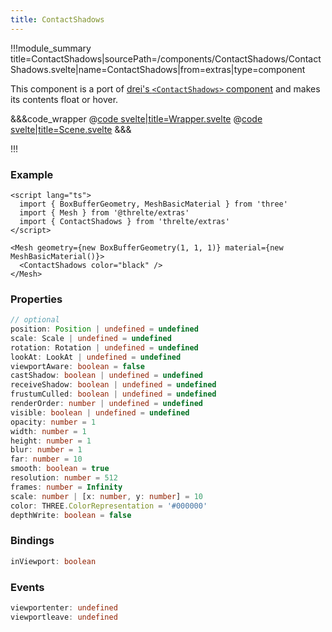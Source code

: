 ```yaml
---
title: ContactShadows
---
```


<script lang="ts">
import Wrapper from '$examples/contact-shadows/Wrapper.svelte'
</script>

!!!module_summary title=ContactShadows|sourcePath=/components/ContactShadows/ContactShadows.svelte|name=ContactShadows|from=extras|type=component

This component is a port of [drei's `<ContactShadows>` component](https://github.com/pmndrs/drei#contactshadows) and makes its contents float or hover.

<ExampleWrapper>
  <Wrapper />
</ExampleWrapper>

&&&code_wrapper
@[code svelte|title=Wrapper.svelte](../../examples/contact-shadows/Wrapper.svelte)
@[code svelte|title=Scene.svelte](../../examples/contact-shadows/Scene.svelte)
&&&

!!!

### Example

```svelte
<script lang="ts">
  import { BoxBufferGeometry, MeshBasicMaterial } from 'three'
  import { Mesh } from '@threlte/extras'
  import { ContactShadows } from 'threlte/extras'
</script>

<Mesh geometry={new BoxBufferGeometry(1, 1, 1)} material={new MeshBasicMaterial()}>
  <ContactShadows color="black" />
</Mesh>
```

### Properties

```ts
// optional
position: Position | undefined = undefined
scale: Scale | undefined = undefined
rotation: Rotation | undefined = undefined
lookAt: LookAt | undefined = undefined
viewportAware: boolean = false
castShadow: boolean | undefined = undefined
receiveShadow: boolean | undefined = undefined
frustumCulled: boolean | undefined = undefined
renderOrder: number | undefined = undefined
visible: boolean | undefined = undefined
opacity: number = 1
width: number = 1
height: number = 1
blur: number = 1
far: number = 10
smooth: boolean = true
resolution: number = 512
frames: number = Infinity
scale: number | [x: number, y: number] = 10
color: THREE.ColorRepresentation = '#000000'
depthWrite: boolean = false
```

### Bindings

```ts
inViewport: boolean
```

### Events

```ts
viewportenter: undefined
viewportleave: undefined
```
